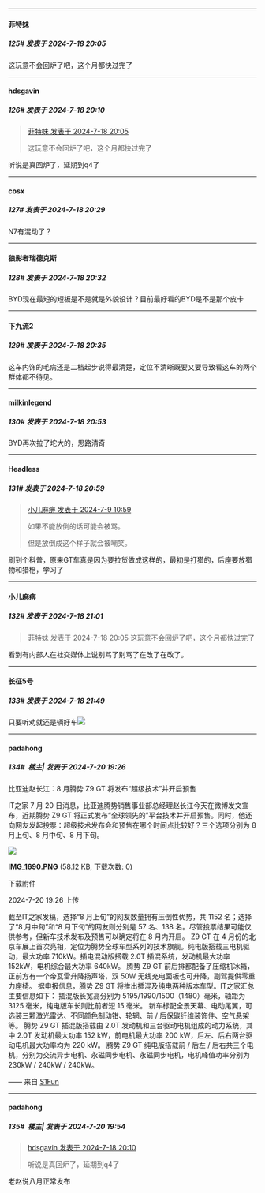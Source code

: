 ﻿
*****

####  菲特妹  
##### 125#       发表于 2024-7-18 20:05

这玩意不会回炉了吧，这个月都快过完了


*****

####  hdsgavin  
##### 126#       发表于 2024-7-18 20:10

<blockquote><a href="httphttps://bbs.saraba1st.com/2b/forum.php?mod=redirect&amp;goto=findpost&amp;pid=65628303&amp;ptid=2180031" target="_blank">菲特妹 发表于 2024-7-18 20:05</a>

这玩意不会回炉了吧，这个月都快过完了</blockquote>
听说是真回炉了，延期到q4了


*****

####  cosx  
##### 127#       发表于 2024-7-18 20:29

N7有混动了？

*****

####  狼影者瑞德克斯  
##### 128#       发表于 2024-7-18 20:32

BYD现在最短的短板是不是就是外貌设计？目前最好看的BYD是不是那个皮卡


*****

####  下九流2  
##### 129#       发表于 2024-7-18 20:35

这车内饰的毛病还是二档起步说得最清楚，定位不清晰既要又要导致看这车的两个群体都不待见。


*****

####  milkinlegend  
##### 130#       发表于 2024-7-18 20:53

BYD再次拉了坨大的，思路清奇


*****

####  Headless  
##### 131#       发表于 2024-7-18 20:59

<blockquote><a href="httphttps://bbs.saraba1st.com/2b/forum.php?mod=redirect&amp;goto=findpost&amp;pid=65528100&amp;ptid=2180031" target="_blank">小儿麻痹 发表于 2024-7-9 10:59</a>

如果不能放倒的话可能会被骂。

但是放倒成这个样子就会被嘲笑。</blockquote>
刷到个科普，原来GT车真是因为要拉货做成这样的，最初是打猎的，后座要放猎物和猎枪，学习了

*****

####  小儿麻痹  
##### 132#       发表于 2024-7-18 21:01

<blockquote>菲特妹 发表于 2024-7-18 20:05
这玩意不会回炉了吧，这个月都快过完了</blockquote>
看到有内部人在社交媒体上说别骂了别骂了在改了在改了。


*****

####  长征5号  
##### 133#       发表于 2024-7-18 21:49

只要听劝就还是辆好车<img src="https://static.saraba1st.com/image/smiley/face2017/067.png" referrerpolicy="no-referrer">


*****

####  padahong  
##### 134#         楼主| 发表于 2024-7-20 19:26

比亚迪赵长江：8 月腾势 Z9 GT 将发布“超级技术”并开启预售

IT之家 7 月 20 日消息，比亚迪腾势销售事业部总经理赵长江今天在微博发文宣布，近期腾势 Z9 GT 将正式发布“全球领先的”平台技术并开启预售。同时，他还向网友发起投票：超级技术发布会和预售在哪个时间点比较好？三个选项分别为 8 月上旬、8 月中旬、8 月下旬。

<img src="https://img.saraba1st.com/forum/202407/20/192607lid0es6qfqvf0sp2.png" referrerpolicy="no-referrer">

<strong>IMG_1690.PNG</strong> (58.12 KB, 下载次数: 0)

下载附件

2024-7-20 19:26 上传

截至IT之家发稿，选择“8 月上旬”的网友数量拥有压倒性优势，共 1152 名；选择了“8 月中旬”和“8 月下旬”的网友则分别是 57 名、138 名。尽管投票结果可能仅供参考，但新车技术发布及预售可以确定将在 8 月内开启。
Z9 GT 在 4 月份的北京车展上首次亮相，定位为腾势全球车型系列的技术旗舰。纯电版搭载三电机驱动，最大功率 710kW。插电混动版搭载 2.0T 插混系统，发动机最大功率 152kW，电机综合最大功率 640kW。
腾势 Z9 GT 前后排都配备了压缩机冰箱，正前方有一个帝瓦雷升降扬声塔，双 50W 无线充电面板也可升降，副驾提供零重力座椅。
据申报信息，腾势 Z9 GT 将推出插混及纯电两种版本车型。IT之家汇总主要信息如下：
插混版长宽高分别为 5195/1990/1500（1480）毫米，轴距为 3125 毫米，纯电版车长则比前者短 15 毫米。
新车标配全景天幕、电动尾翼，可选装三颗激光雷达、不同颜色制动钳、轮辋、前 / 后保碳纤维装饰件、空气悬架等。
腾势 Z9 GT 插混版搭载由 2.0T 发动机和三台驱动电机组成的动力系统，其中 2.0T 发动机最大功率 152 kW，前电机最大功率 200 kW，后左、后右两台驱动电机最大功率均为 220 kW。
腾势 Z9 GT 纯电版搭载前 / 后左 / 后右共三个电机，分别为交流异步电机、永磁同步电机、永磁同步电机，电机峰值功率分别为 230kW / 240kW / 240kW。

—— 来自 [S1Fun](https://s1fun.koalcat.com)


*****

####  padahong  
##### 135#         楼主| 发表于 2024-7-20 19:54

<blockquote><a href="httphttps://bbs.saraba1st.com/2b/forum.php?mod=redirect&amp;goto=findpost&amp;pid=65628343&amp;ptid=2180031" target="_blank">hdsgavin 发表于 2024-7-18 20:10</a>

听说是真回炉了，延期到q4了</blockquote>
老赵说八月正常发布

